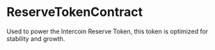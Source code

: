 # ReserveTokenContract
Used to power the Intercoin Reserve Token, this token is optimized for stability and growth.
